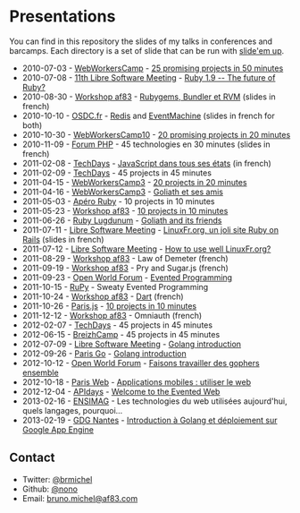 Presentations
=============

You can find in this repository the slides of my talks in conferences and barcamps.
Each directory is a set of slide that can be run with
[slide'em up](https://github.com/nono/slide-em-up).

* 2010-07-03 - [WebWorkersCamp](http://barcamp.org/WebWorkersCamp) - [25 promising projects in 50 minutes](http://wwc-25-projects.heroku.com/)
* 2010-07-08 - [11th Libre Software Meeting](http://2010.rmll.info/spip.php) - [Ruby 1.9 -- The future of Ruby?](http://rmll2010-ruby19.heroku.com/)
* 2010-08-30 - [Workshop af83](http://dev.af83.com) - [Rubygems, Bundler et RVM](http://rubygems-bundler-rvm.heroku.com) (slides in french)
* 2010-10-10 - [OSDC.fr](http://act.osdc.fr/osdc2010fr/) - [Redis](http://redis-osdcfr.heroku.com/) and [EventMachine](http://eventmachine-osdcfr.heroku.com) (slides in french for both)
* 2010-10-30 - [WebWorkersCamp10](http://barcamp.org/WebWorkersCamp10) - [20 promising projects in 20 minutes](http://wwc-20-projects.heroku.com/)
* 2010-11-09 - [Forum PHP](http://afup.org/pages/forumphp2010/index.php) - 45 technologies en 30 minutes (slides in french)
* 2011-02-08 - [TechDays](http://www.microsoft.com/france/mstechdays/) - [JavaScript dans tous ses états](https://github.com/abolibibelot/Techdays2011_Javascript) (in french)
* 2011-02-09 - [TechDays](http://www.microsoft.com/france/mstechdays/) - 45 projects in 45 minutes
* 2011-04-15 - [WebWorkersCamp3](http://barcamp.org/w/page/36708944/WebWorkersCamp3) - [20 projects in 20 minutes](http://wwc3-20-projects.heroku.com/)
* 2011-04-16 - [WebWorkersCamp3](http://barcamp.org/w/page/36708944/WebWorkersCamp3) - [Goliath et ses amis](http://nono.github.com/Presentations/20110416_Goliath/)
* 2011-05-03 - [Apéro Ruby](http://www.rubyfrance.org/) - 10 projects in 10 minutes
* 2011-05-23 - [Workshop af83](http://dev.af83.com) - [10 projects in 10 minutes](http://nono.github.com/Presentations/20110503_10_projets/)
* 2011-06-26 - [Ruby Lugdunum](http://rulu.eu) - [Goliath and its friends](http://nono.github.com/Presentations/20110626_Goliath/)
* 2011-07-11 - [Libre Software Meeting](http://2011.rmll.info/) - [LinuxFr.org, un joli site Ruby on Rails](https://linuxfr.org/images/historique/rmll2011/20110711_LinuxFr_un_joli_site_Rails/) (slides in french)
* 2011-07-12 - [Libre Software Meeting](http://2011.rmll.info/) - [How to use well LinuxFr.org?](https://linuxfr.org/images/historique/rmll2011/https://linuxfr.org/images/historique/rmll2011/rmll2011_linuxfr_org.pdf)
* 2011-08-29 - [Workshop af83](http://dev.af83.com) - Law of Demeter (french)
* 2011-09-19 - [Workshop af83](http://dev.af83.com) - Pry and Sugar.js (french)
* 2011-09-23 - [Open World Forum](http://www.openworldforum.org/) - [Evented Programming](http://nono.github.com/Presentations/20110923_Evented_Programming/)
* 2011-10-15 - [RuPy](http://rypy.eu) - Sweaty Evented Programming
* 2011-10-24 - [Workshop af83](http://dev.af83.com) - [Dart](http://nono.github.com/Presentations/20111024_Dart/) (french)
* 2011-10-26 - [Paris.js](http://parisjs.org/) - [10 projects in 10 minutes](http://nono.github.com/Presentations/20111026_10_projects_JS/)
* 2011-12-12 - [Workshop af83](http://dev.af83.com) - Omniauth (french)
* 2012-02-07 - [TechDays](http://www.microsoft.com/france/mstechdays/) - 45 projects in 45 minutes
* 2012-06-15 - [BreizhCamp](http://www.breizhcamp.org/) - 45 projects in 45 minutes
* 2012-07-09 - [Libre Software Meeting](http://2012.rmll.info) - [Golang introduction](http://nono.github.com/Presentations/20120709_Golang_introduction)
* 2012-09-26 - [Paris Go](http://groups.google.com/group/parisgo) - [Golang introduction](http://nono.github.com/Presentations/20120709_Golang_introduction)
* 2012-10-12 - [Open World Forum](http://www.openworldforum.org/) - [Faisons travailler des gophers ensemble](http://nono.github.com/Presentations/20121012_Concurrency_patterns)
* 2012-10-18 - [Paris Web](http://www.paris-web.fr/) - [Applications mobiles : utiliser le web](http://blog.menfin.info/Presentations/20121018_Mobile_apps)
* 2012-12-04 - [APIdays](http://apidays.io/) - [Welcome to the Evented Web](http://blog.menfin.info/Presentations/20121204_The_Evented_Web)
* 2013-02-16 - [ENSIMAG](http://ensimag.grenoble-inp.fr/) - Les technologies du web utilisées aujourd'hui, quels langages, pourquoi...
* 2013-02-19 - [GDG Nantes](http://www.gdgnantes.com/) - [Introduction à Golang et déploiement sur Google App Engine](http://blog.menfin.info/Presentations/20130219_Golang_and_GAE)


Contact
-------

* Twitter: [@brmichel](http://twitter.com/brmichel)
* Github: [@nono](https://github.com/nono)
* Email: bruno.michel@af83.com

